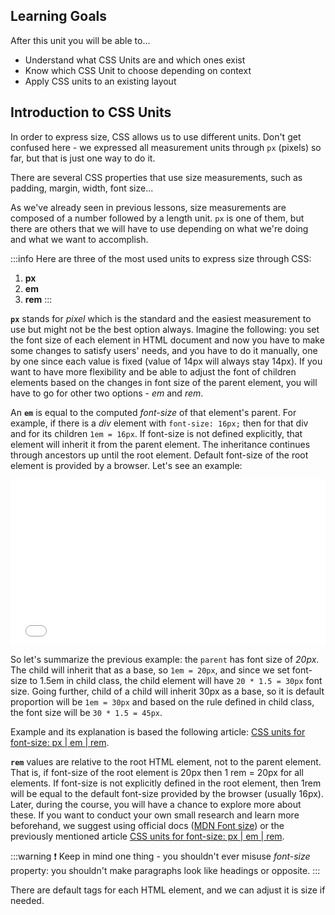 ## Learning Goals

After this unit you will be able to...

- Understand what CSS Units are and which ones exist
- Know which CSS Unit to choose depending on context
- Apply CSS units to an existing layout

## Introduction to CSS Units

In order to express size, CSS allows us to use different units. Don't get confused here - we expressed all measurement units through `px` (pixels) so far, but that is just one way to do it.

There are several CSS properties that use size measurements, such as padding, margin, width, font size...

As we've already seen in previous lessons, size measurements are composed of a number followed by a length unit. `px` is one of them, but there are others that we will have to use depending on what we're doing and what we want to accomplish.

:::info
Here are three of the most used units to express size through CSS:

1. **px**
2. **em**
3. **rem**
   :::

**`px`** stands for _pixel_ which is the standard and the easiest measurement to use but might not be the best option always. Imagine the following: you set the font size of each element in HTML document and now you have to make some changes to satisfy users' needs, and you have to do it manually, one by one since each value is fixed (value of 14px will always stay 14px). If you want to have more flexibility and be able to adjust the font of children elements based on the changes in font size of the parent element, you will have to go for other two options - _em_ and _rem_.

An **`em`** is equal to the computed _font-size_ of that element's parent. For example, if there is a _div_ element with `font-size: 16px;` then for that div and for its children `1em = 16px`.
If font-size is not defined explicitly, that element will inherit it from the parent element. The inheritance continues through ancestors up until the root element. Default font-size of the root element is provided by a browser.
Let's see an example:

<iframe height="265" style="width: 100%;" scrolling="no" title="em-example" src="//codepen.io/ironhack/embed/KYbWqZ/?height=265&theme-id=0&default-tab=html,result" frameborder="no" allowtransparency="true" allowfullscreen="true">
  See the Pen <a href='https://codepen.io/ironhack/pen/KYbWqZ/'>em-example</a> by Ironhack
  (<a href='https://codepen.io/ironhack'>@ironhack</a>) on <a href='https://codepen.io'>CodePen</a>.
</iframe>

So let's summarize the previous example: the `parent` has font size of _20px_. The child will inherit that as a base, so `1em = 20px`, and since we set font-size to 1.5em in child class, the child element will have `20 * 1.5 = 30px` font size. Going further, child of a child will inherit 30px as a base, so it is default proportion will be `1em = 30px` and based on the rule defined in child class, the font size will be `30 * 1.5 = 45px`.

Example and its explanation is based the following article: [CSS units for font-size: px | em | rem](https://medium.com/code-better/css-units-for-font-size-px-em-rem-79f7e592bb97).

**`rem`** values are relative to the root HTML element, not to the parent element. That is, if font-size of the root element is 20px then 1 rem = 20px for all elements. If font-size is not explicitly defined in the root element, then 1rem will be equal to the default font-size provided by the browser (usually 16px). Later, during the course, you will have a chance to explore more about these. If you want to conduct your own small research and learn more beforehand, we suggest using official docs ([MDN Font size](https://developer.mozilla.org/en-US/docs/Web/CSS/font-size)) or the previously mentioned article [CSS units for font-size: px | em | rem](https://medium.com/code-better/css-units-for-font-size-px-em-rem-79f7e592bb97).

:::warning
:exclamation: Keep in mind one thing - you shouldn't ever misuse _font-size_ property: you shouldn't make paragraphs look like headings or opposite.
:::

There are default tags for each HTML element, and we can adjust it is size if needed.
